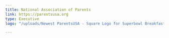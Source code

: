 ```yaml
---
title: National Association of Parents
link: https://parentsusa.org
type: Executive
logo: "/uploads/Newest ParentsUSA - Square Logo for Superbowl Breakfast Website.jpg"

---
```

